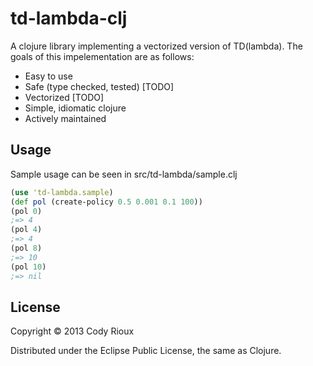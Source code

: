 # td-lambda-clj
A clojure library implementing a vectorized version of TD(lambda).
The goals of this impelementation are as follows:

- Easy to use
- Safe (type checked, tested) [TODO]
- Vectorized [TODO]
- Simple, idiomatic clojure
- Actively maintained

## Usage

Sample usage can be seen in src/td-lambda/sample.clj

```clojure
(use 'td-lambda.sample)
(def pol (create-policy 0.5 0.001 0.1 100))
(pol 0)
;=> 4
(pol 4)
;=> 4
(pol 8)
;=> 10
(pol 10)
;=> nil
```

## License

Copyright © 2013 Cody Rioux

Distributed under the Eclipse Public License, the same as Clojure.
